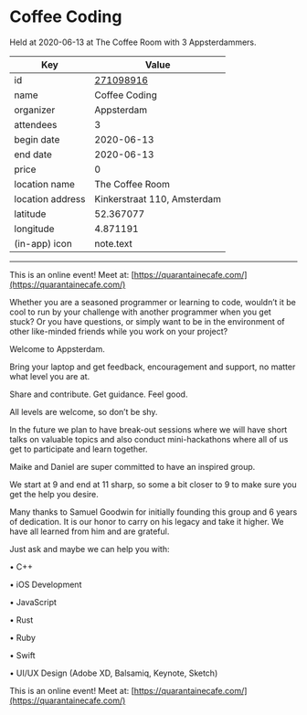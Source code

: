 # Coffee Coding
Held at 2020-06-13 at The Coffee Room with 3 Appsterdammers.
        
|Key|Value
|---|---|
|id|[271098916](https://www.meetup.com/appsterdam/events/271098916/)|
|name|Coffee Coding|
|organizer|Appsterdam|
|attendees|3|
|begin date|2020-06-13|
|end date|2020-06-13|
|price|0|
|location name|The Coffee Room|
|location address|Kinkerstraat 110, Amsterdam|
|latitude|52.367077|
|longitude|4.871191|
|(in-app) icon|note.text|

---

This is an online event! Meet at: [https://quarantainecafe.com/](https://quarantainecafe.com/)

Whether you are a seasoned programmer or learning to code, wouldn’t it be cool to run by your challenge with another programmer when you get stuck? Or you have questions, or simply want to be in the environment of other like-minded friends while you work on your project?

Welcome to Appsterdam.

Bring your laptop and get feedback, encouragement and support, no matter what level you are at.

Share and contribute. Get guidance. Feel good.

All levels are welcome, so don’t be shy.

In the future we plan to have break-out sessions where we will have short talks on valuable topics and also conduct mini-hackathons where all of us get to participate and learn together.

Maike and Daniel are super committed to have an inspired group.

We start at 9 and end at 11 sharp, so some a bit closer to 9 to make sure you get the help you desire.

Many thanks to Samuel Goodwin for initially founding this group and 6 years of dedication. It is our honor to carry on his legacy and take it higher. We have all learned from him and are grateful.

Just ask and maybe we can help you with:

• C++

• iOS Development

• JavaScript

• Rust

• Ruby

• Swift

• UI/UX Design (Adobe XD, Balsamiq, Keynote, Sketch)

This is an online event! Meet at: [https://quarantainecafe.com/](https://quarantainecafe.com/)


